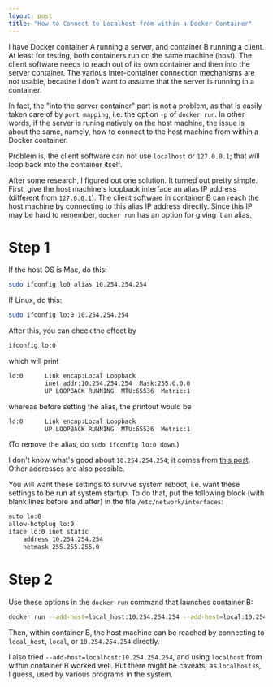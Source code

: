 ```yaml
---
layout: post
title: "How to Connect to Localhost from within a Docker Container"
---
```


I have Docker container A running a server, and container B running a client.
At least for testing, both containers run on the same machine (host).
The client software needs to reach out of its own container and then into the server container.
The various inter-container connection mechanisms are not usable, because I don't want to assume that the server is running in a container.

In fact, the "into the server container" part is not a problem, as that is easily taken care of by `port mapping`, i.e. the option `-p` of `docker run`. In other words, if the server is runing natively on the host machine, the issue is about the same, namely, how to connect to the host machine from within a Docker container.

Problem is, the client software can not use `localhost` or `127.0.0.1`; that will loop back into the container itself.

After some research, I figured out one solution. It turned out pretty simple. First, give the host machine's loopback interface an alias IP address (different from `127.0.0.1`). The client software in container B can reach the host machine by connecting to this alias IP address directly. Since this IP may be hard to remember, `docker run` has an option for giving it an alias.


Step 1
====

If the host OS is Mac, do this:

```sh
sudo ifconfig lo0 alias 10.254.254.254
```

If Linux, do this:

```sh
sudo ifconfig lo:0 10.254.254.254
```

After this, you can check the effect by

```sh
ifconfig lo:0
```

which will print

```sh
lo:0      Link encap:Local Loopback
          inet addr:10.254.254.254  Mask:255.0.0.0
          UP LOOPBACK RUNNING  MTU:65536  Metric:1
```

whereas before setting the alias, the printout would be

```sh
lo:0      Link encap:Local Loopback
          UP LOOPBACK RUNNING  MTU:65536  Metric:1
```

(To remove the alias, do `sudo ifconfig lo:0 down`.)

I don't know what's good about `10.254.254.254`; it comes from [this post](http://xplus3.net/2016/09/19/reaching-localhost-from-a-docker-container). Other addresses are also possible.

You will want these settings to survive system reboot, i.e. want these settings to be run at system startup.
To do that, put the following block (with blank lines before and after) in the file `/etc/network/interfaces`:

```sh
auto lo:0
allow-hotplug lo:0
iface lo:0 inet static
    address 10.254.254.254
    netmask 255.255.255.0
```

Step 2
====

Use these options in the `docker run` command that launches container B:

```sh
docker run --add-host=local_host:10.254.254.254 --add-host=local:10.254.254.254 blah blah
```

Then, within container B, the host machine can be reached by connecting to `local_host`, `local`, or `10.254.254.254` directly.

I also tried `--add-host=localhost:10.254.254.254`, and using `localhost` from within container B worked well. But there might be caveats, as `localhost` is, I guess, used by various programs in the system.

